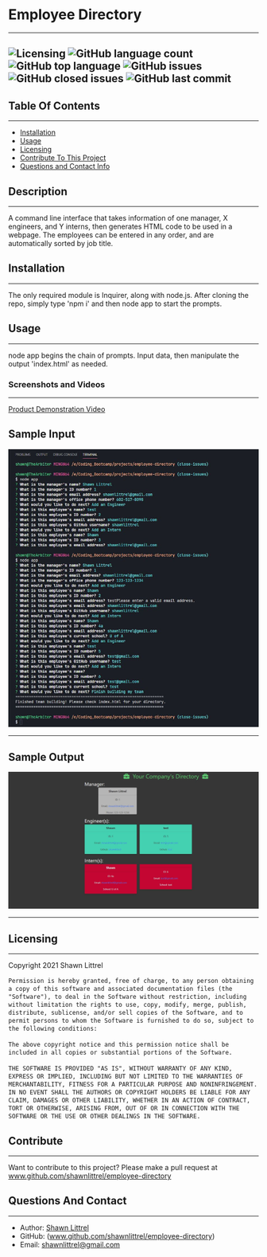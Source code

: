# Employee Directory
---
    
    
![Licensing](https://img.shields.io/github/license/shawnlittrel/employee-directory)   ![GitHub language count](https://img.shields.io/github/languages/count/shawnlittrel/employee-directory)   ![GitHub top language](https://img.shields.io/github/languages/top/shawnlittrel/employee-directory)   ![GitHub issues](https://img.shields.io/github/issues/shawnlittrel/employee-directory)   ![GitHub closed issues](https://img.shields.io/github/issues-closed/shawnlittrel/employee-directory)      ![GitHub last commit](https://img.shields.io/github/last-commit/shawnlittrel/employee-directory)
---


    
## Table Of Contents
---
* [Installation](#installation)
* [Usage](#usage)
* [Licensing](#licensing)
* [Contribute To This Project](#contribute)
* [Questions and Contact Info](#questions-and-contact)

    
## Description
---
A command line interface that takes information of one manager, X engineers, and Y interns, then generates HTML code to be used in a webpage.  The employees can be entered in any order, and are automatically sorted by job title.
    

    
## Installation
---
The only required module is Inquirer, along with node.js.  After cloning the repo, simply type 'npm i' and then node app to start the prompts.


    
## Usage
---
node app begins the chain of prompts.  Input data, then manipulate the output 'index.html' as needed.

### Screenshots and Videos
---
[Product Demonstration Video](https://drive.google.com/file/d/1j_WQBSez9n_h57TcDI6zKW-1ins47Iao/view?usp=sharing)

Sample Input
---

![Screenshot](./assets/images/sample-input.JPG)

---

Sample Output
---

![Screenshot](./assets/images/sample-output.JPG)

---




    
    
## Licensing
---
Copyright 2021 Shawn Littrel 
    
    Permission is hereby granted, free of charge, to any person obtaining a copy of this software and associated documentation files (the "Software"), to deal in the Software without restriction, including without limitation the rights to use, copy, modify, merge, publish, distribute, sublicense, and/or sell copies of the Software, and to permit persons to whom the Software is furnished to do so, subject to the following conditions:  
        
    The above copyright notice and this permission notice shall be included in all copies or substantial portions of the Software. 
        
    THE SOFTWARE IS PROVIDED "AS IS", WITHOUT WARRANTY OF ANY KIND, EXPRESS OR IMPLIED, INCLUDING BUT NOT LIMITED TO THE WARRANTIES OF MERCHANTABILITY, FITNESS FOR A PARTICULAR PURPOSE AND NONINFRINGEMENT. IN NO EVENT SHALL THE AUTHORS OR COPYRIGHT HOLDERS BE LIABLE FOR ANY CLAIM, DAMAGES OR OTHER LIABILITY, WHETHER IN AN ACTION OF CONTRACT, TORT OR OTHERWISE, ARISING FROM, OUT OF OR IN CONNECTION WITH THE SOFTWARE OR THE USE OR OTHER DEALINGS IN THE SOFTWARE.


    
    
    
## Contribute
---
Want to contribute to this project?  Please make a pull request at www.github.com/shawnlittrel/employee-directory


    
## Questions And Contact
---
* Author: [Shawn Littrel](www.github.com/shawnlittrel)
* GitHub: (www.github.com/shawnlittrel/employee-directory)
* Email: shawnlittrel@gmail.com
    
    
